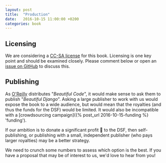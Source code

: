 ```yaml
---
layout: post
title:  "Production"
date:   2016-10-15 11:00:00 +0200
categories: book
---
```


## Licensing

We are considering a [CC-SA license](http://beautifuldjango.com/LICENSE.txt) for this book. Licensing is one key point and should be examined closely. Please comment below or open an [issue on GitHub](https://github.com/beautifuldjango/beautifuldjango.github.io/issues 'issue tracker') to discuss this.


## Publishing


As [O'Reilly](http://oreilly.com/ 'oreilly') distributes "_Beautiful Code_", it would make sense to ask them to publish "_Beautiful Django_". Asking a large publisher to work with us would expose the book to a wide audience, but would mean that the royalties (and thus the funds for the DSF) would be limited. It would also be incompatible with a [crowdsourcing campaign]({% post_url 2016-10-15-funding %} 'funding').


If our ambition is to donate a significant profit :money_with_wings: to the DSF, then self-publishing, or publishing with a small, independent publisher (who pays larger royalties) may be a better strategy.

We need to crunch some numbers to assess which option is the best. If you have a proposal that may be of interest to us, we'd love to hear from you!
